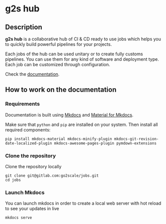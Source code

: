 # g2s hub

## Description

**g2s hub** is a collaborative hub of CI & CD
ready to use jobs which helps you to quickly build powerful pipelines for your
projects.

Each jobs of the hub can be used unitary or to create fully customs pipelines.
You can use them for any kind of software and deployment type. Each job can be
customized through configuration.

Check the [documentation](https://go2scale.gitlab.io/jobs/).

## How to work on the documentation

### Requirements

Documentation is built using [Mkdocs](https://www.mkdocs.org) and [Material for
Mkdocs](https://squidfunk.github.io/mkdocs-material/).

Make sure that `python` and `pip` are installed on your system. Then install
all required components:

```shell
pip install mkdocs-material mkdocs-minify-plugin mkdocs-git-revision-date-localized-plugin mkdocs-awesome-pages-plugin pymdown-extensions
```

### Clone the repository

Clone the repository locally

```shell
git clone git@gitlab.com:go2scale/jobs.git
cd jobs
```

### Launch Mkdocs

You can launch mkdocs in order to create a local web server with hot reload to
see your updates in live

```shell
mkdocs serve
```
